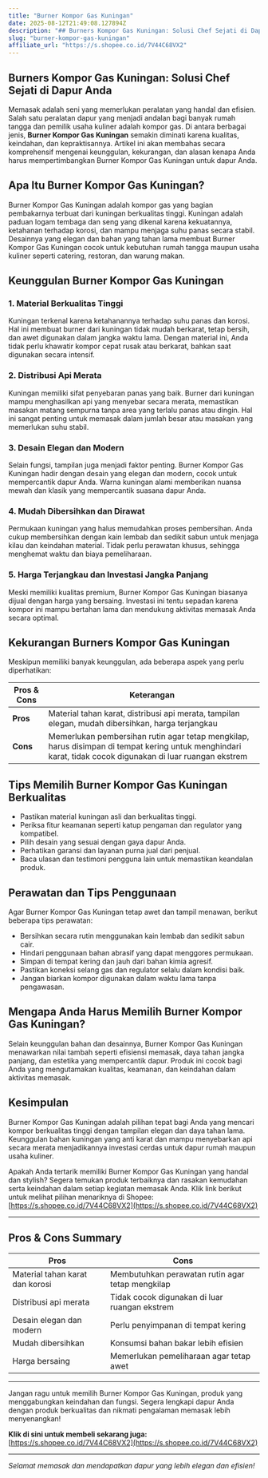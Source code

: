 ```yaml
---
title: "Burner Kompor Gas Kuningan"
date: 2025-08-12T21:49:08.127894Z
description: "## Burners Kompor Gas Kuningan: Solusi Chef Sejati di Dapur Anda..."
slug: "burner-kompor-gas-kuningan"
affiliate_url: "https://s.shopee.co.id/7V44C68VX2"
---
```

## Burners Kompor Gas Kuningan: Solusi Chef Sejati di Dapur Anda

Memasak adalah seni yang memerlukan peralatan yang handal dan efisien. Salah satu peralatan dapur yang menjadi andalan bagi banyak rumah tangga dan pemilik usaha kuliner adalah kompor gas. Di antara berbagai jenis, **Burner Kompor Gas Kuningan** semakin diminati karena kualitas, keindahan, dan kepraktisannya. Artikel ini akan membahas secara komprehensif mengenai keunggulan, kekurangan, dan alasan kenapa Anda harus mempertimbangkan Burner Kompor Gas Kuningan untuk dapur Anda.

## Apa Itu Burner Kompor Gas Kuningan?

Burner Kompor Gas Kuningan adalah kompor gas yang bagian pembakarnya terbuat dari kuningan berkualitas tinggi. Kuningan adalah paduan logam tembaga dan seng yang dikenal karena kekuatannya, ketahanan terhadap korosi, dan mampu menjaga suhu panas secara stabil. Desainnya yang elegan dan bahan yang tahan lama membuat Burner Kompor Gas Kuningan cocok untuk kebutuhan rumah tangga maupun usaha kuliner seperti catering, restoran, dan warung makan.

## Keunggulan Burner Kompor Gas Kuningan

### 1. Material Berkualitas Tinggi
Kuningan terkenal karena ketahanannya terhadap suhu panas dan korosi. Hal ini membuat burner dari kuningan tidak mudah berkarat, tetap bersih, dan awet digunakan dalam jangka waktu lama. Dengan material ini, Anda tidak perlu khawatir kompor cepat rusak atau berkarat, bahkan saat digunakan secara intensif.

### 2. Distribusi Api Merata
Kuningan memiliki sifat penyebaran panas yang baik. Burner dari kuningan mampu menghasilkan api yang menyebar secara merata, memastikan masakan matang sempurna tanpa area yang terlalu panas atau dingin. Hal ini sangat penting untuk memasak dalam jumlah besar atau masakan yang memerlukan suhu stabil.

### 3. Desain Elegan dan Modern
Selain fungsi, tampilan juga menjadi faktor penting. Burner Kompor Gas Kuningan hadir dengan desain yang elegan dan modern, cocok untuk mempercantik dapur Anda. Warna kuningan alami memberikan nuansa mewah dan klasik yang mempercantik suasana dapur Anda.

### 4. Mudah Dibersihkan dan Dirawat
Permukaan kuningan yang halus memudahkan proses pembersihan. Anda cukup membersihkan dengan kain lembab dan sedikit sabun untuk menjaga kilau dan keindahan material. Tidak perlu perawatan khusus, sehingga menghemat waktu dan biaya pemeliharaan.

### 5. Harga Terjangkau dan Investasi Jangka Panjang
Meski memiliki kualitas premium, Burner Kompor Gas Kuningan biasanya dijual dengan harga yang bersaing. Investasi ini tentu sepadan karena kompor ini mampu bertahan lama dan mendukung aktivitas memasak Anda secara optimal.

## Kekurangan Burners Kompor Gas Kuningan

Meskipun memiliki banyak keunggulan, ada beberapa aspek yang perlu diperhatikan:

| **Pros & Cons** | **Keterangan** |
|-----------------|----------------|
| **Pros**       | Material tahan karat, distribusi api merata, tampilan elegan, mudah dibersihkan, harga terjangkau |
| **Cons**       | Memerlukan pembersihan rutin agar tetap mengkilap, harus disimpan di tempat kering untuk menghindari karat, tidak cocok digunakan di luar ruangan ekstrem |

## Tips Memilih Burner Kompor Gas Kuningan Berkualitas

- Pastikan material kuningan asli dan berkualitas tinggi.
- Periksa fitur keamanan seperti katup pengaman dan regulator yang kompatibel.
- Pilih desain yang sesuai dengan gaya dapur Anda.
- Perhatikan garansi dan layanan purna jual dari penjual.
- Baca ulasan dan testimoni pengguna lain untuk memastikan keandalan produk.

## Perawatan dan Tips Penggunaan

Agar Burner Kompor Gas Kuningan tetap awet dan tampil menawan, berikut beberapa tips perawatan:

- Bersihkan secara rutin menggunakan kain lembab dan sedikit sabun cair.
- Hindari penggunaan bahan abrasif yang dapat menggores permukaan.
- Simpan di tempat kering dan jauh dari bahan kimia agresif.
- Pastikan koneksi selang gas dan regulator selalu dalam kondisi baik.
- Jangan biarkan kompor digunakan dalam waktu lama tanpa pengawasan.

## Mengapa Anda Harus Memilih Burner Kompor Gas Kuningan?

Selain keunggulan bahan dan desainnya, Burner Kompor Gas Kuningan menawarkan nilai tambah seperti efisiensi memasak, daya tahan jangka panjang, dan estetika yang mempercantik dapur. Produk ini cocok bagi Anda yang mengutamakan kualitas, keamanan, dan keindahan dalam aktivitas memasak.

## Kesimpulan

Burner Kompor Gas Kuningan adalah pilihan tepat bagi Anda yang mencari kompor berkualitas tinggi dengan tampilan elegan dan daya tahan lama. Keunggulan bahan kuningan yang anti karat dan mampu menyebarkan api secara merata menjadikannya investasi cerdas untuk dapur rumah maupun usaha kuliner.

Apakah Anda tertarik memiliki Burner Kompor Gas Kuningan yang handal dan stylish? Segera temukan produk terbaiknya dan rasakan kemudahan serta keindahan dalam setiap kegiatan memasak Anda. Klik link berikut untuk melihat pilihan menariknya di Shopee: [https://s.shopee.co.id/7V44C68VX2](https://s.shopee.co.id/7V44C68VX2)

---

## Pros & Cons Summary

| **Pros** | **Cons** |
|------------|-----------|
| Material tahan karat dan korosi | Membutuhkan perawatan rutin agar tetap mengkilap |
| Distribusi api merata | Tidak cocok digunakan di luar ruangan ekstrem |
| Desain elegan dan modern | Perlu penyimpanan di tempat kering |
| Mudah dibersihkan | Konsumsi bahan bakar lebih efisien |
| Harga bersaing | Memerlukan pemeliharaan agar tetap awet |

---

Jangan ragu untuk memilih Burner Kompor Gas Kuningan, produk yang menggabungkan keindahan dan fungsi. Segera lengkapi dapur Anda dengan produk berkualitas dan nikmati pengalaman memasak lebih menyenangkan!

**Klik di sini untuk membeli sekarang juga:** [https://s.shopee.co.id/7V44C68VX2](https://s.shopee.co.id/7V44C68VX2)

---

*Selamat memasak dan mendapatkan dapur yang lebih elegan dan efisien!*